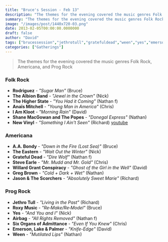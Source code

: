 ```yaml
---
title: "Bruce's Session - Feb 13"
description: "The themes for the evening covered the music genres Folk Rock, Americana, and Prog Rock"
summary: "The themes for the evening covered the music genres Folk Rock, Americana, and Prog Rock"
image: "/images/post/1440x720-03.png"
date: 2013-02-05T00:00:00.0000000
draft: false
author: "David"
tags: ["brucessession","jethrotull","gratefuldead","ween","yes","emerson","jasonandthescorchers","aabondy","roxymusic","steveearle","lakeandpalmer","gregbrown","airbag","iamkloot","newvinyl","rodriguez","theeastern","thealbionband","anaïsmitchell","thehigherstate","sixorgansofadmittance","willardgrantconspiracy","shanemacgowanandthepopes"]
categories: ["Gatherings"]
---
```

> The themes for the evening covered the music genres Folk Rock, Americana, and Prog Rock
### Folk Rock
- **Rodriguez** - _"Sugar Man"_ (Bruce)
- **The Albion Band** - _"Jewel in the Crown"_ (Nick)
- **The Higher State** - _"You Had it Coming"_ (Nathan f)
- **Anaïs Mitchell** - _"Young Man in America"_ (Chris)
- **I Am Kloot** - _"Morning Rain"_ (David)
- **Shane MacGowan and The Popes** - _"Donegal Express"_ (Nathan)
- **New Vinyl** - _"Something I Ain't Seen"_ (Richard) [youtube](www.youtube.com/watch?v=78lNgXcnT7s)
### Americana
- **A.A. Bondy** - _"Down in the Fire (Lost Sea)"_ (Bruce)
- **The Eastern** - _"Wait Out the Winter"_ (Nick)
- **Grateful Dead** - _"Dire Wolf"_ (Nathan f)
- **Steve Earle** - _"Mr. Mudd and Mr. Gold"_ (Chris)
- **Willard Grant Conspiracy** - _"Ghost of the Girl in the Well"_ (David)
- **Greg Brown** - _"Cold + Dark + Wet"_ (Nathan)
- **Jason & The Scorchers** - _"Absolutely Sweet Marie"_ (Richard)
### Prog Rock
- **Jethro Tull** - _"Living in the Past"_ (Richard)
- **Roxy Music** - _"Re‐Make/Re‐Model"_ (Bruce)
- **Yes** - _"And You and I"_ (Nick)
- **Airbag** - _"All Rights Removed"_ (Nathan f)
- **Six Organs of Admittance** - _"Even If You Knew"_ (Chris)
- **Emerson, Lake & Palmer** - _"Knife-Edge"_ (David)
- **Ween** - _"Mutilated Lips"_ (Nathan)
